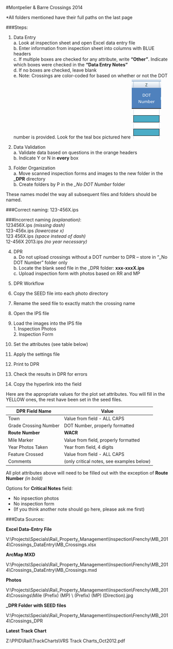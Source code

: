 #Montpelier & Barre Crossings 2014

*All folders mentioned have their full paths on the last page

###Steps:

1. Data Entry  
  a.  Look at inspection sheet and open Excel data entry file  
  b.	Enter information from inspection sheet into columns with BLUE headers  
  c.	If multiple boxes are checked for any attribute, write **“Other”**. Indicate which boxes were checked in the **“Data Entry Notes”**  
  d.	If no boxes are checked, leave blank  
  e.	Note: Crossings are color-coded for based on whether or not the DOT number is provided. Look for the teal box pictured here ![teal](img/DOT-needed.PNG)

2. Data Validation  
  a. Validate data based on questions in the orange headers  
  b. Indicate Y or N in **every** box  
3. Folder Organization  
  a. Move scanned inspection forms and images to the new folder in the **_DPR** directory  
  b. Create folders by P in the *_No DOT Number* folder  

These names model the way all subsequent files and folders should be named.

###Correct naming:
  123-456X.ips
  
###Incorrect naming *(explanation)*:  
  123456X.ips *(missing dash)*  
  123-456x.ips *(lowercase x)*  
  123 456X.ips *(space instead of dash)*  
  12-456X 2013.ips *(no year necessary)*  
  
4. DPR  
  a.	Do not upload crossings without a DOT number to DPR – store in “_No DOT Number” folder only  
  b.	Locate the blank seed file in the _DPR folder: **xxx-xxxX.ips**  
  c.  Upload inspection form with photos based on RR and MP

5. DPR Workflow
  1.	Copy the SEED file into each photo directory  
  2.	Rename the seed file to exactly match the crossing name  
  3.	Open the IPS file  
  4.	Load the images into the IPS file  
    1.	Inspection Photos  
    2.	Inspection Form  
  5.	Set the attributes (see table below)  
  6.	Apply the settings file  
  7.	Print to DPR  
  8.	Check the results in DPR for errors  
  9.	Copy the hyperlink into the <DPR Hyperlink> field  

Here are the appropriate values for the plot set attributes. You will fill in the YELLOW ones, the rest have been set in the seed files.

|DPR Field Name       |Value                                      |
|---------------------|-------------------------------------------|
|Town                 |Value from <TOWN NAME> field - ALL CAPS    |
|Grade Crossing Number|DOT Number, properly formatted             |
|**Route Number**     |**WACR**                                   |
|Mile Marker          |Value from <MP> field, properly formatted  |
|Year Photos Taken    |Year from <InspDate> field, 4 digits       |
|Feature Crossed      |Value from <Crossing Name> field - ALL CAPS|
|Comments             |(only critical notes, see examples below)  |

All plot attributes above will need to be filled out with the exception of **Route Number** *(in bold)*

Options for **Critical Notes** field:  
- No inpsection photos  
- No inspection form  
- (If you think another note should go here, please ask me first)  
 

###Data Sources:

**Excel Data-Entry File**  
  
V:\Projects\Specials\Rail_Property_Management\Inspection\Frenchy\MB_2014\Crossings\_DataEntry\MB_Crossings.xlsx  
  
**ArcMap MXD**  

V:\Projects\Specials\Rail_Property_Management\Inspection\Frenchy\MB_2014\Crossings\_DataEntry\MB_Crossings.mxd

**Photos**  
  
V:\Projects\Specials\Rail_Property_Management\Inspection\Frenchy\MB_2014\Crossings\Mile (Prefix) (MP) \ (Prefix) (MP) (Direction).jpg

**_DPR Folder with SEED files**

V:\Projects\Specials\Rail_Property_Management\Inspection\Frenchy\MB_2014\Crossings\_DPR

**Latest Track Chart**

Z:\PPID\Rail\TrackCharts\VRS Track Charts_Oct2012.pdf
